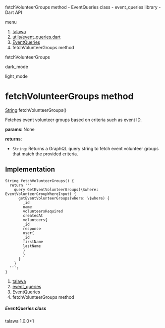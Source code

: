 




fetchVolunteerGroups method - EventQueries class - event\_queries library - Dart API







menu

1. [talawa](../../index.html)
2. [utils/event\_queries.dart](../../file-___home_harshil_Desktop_open-source_palisadoes_talawa_lib_utils_event_queries/)
3. [EventQueries](../../file-___home_harshil_Desktop_open-source_palisadoes_talawa_lib_utils_event_queries/EventQueries-class.html)
4. fetchVolunteerGroups method

fetchVolunteerGroups


dark\_mode

light\_mode




# fetchVolunteerGroups method


[String](https://api.flutter.dev/flutter/dart-core/String-class.html)
fetchVolunteerGroups()

Fetches event volunteer groups based on criteria such as event ID.

**params**:
None

**returns**:

* `String`: Returns a GraphQL query string to fetch event volunteer groups that match the provided criteria.

## Implementation

```
String fetchVolunteerGroups() {
  return '''
    query GetEventVolunteerGroups(\$where: EventVolunteerGroupWhereInput) {
      getEventVolunteerGroups(where: \$where) {
        _id
        name
        volunteersRequired
        createdAt
        volunteers{
        _id
        response
        user{
        _id
        firstName
        lastName
        }
        }
      }
    }
  ''';
}
```

 


1. [talawa](../../index.html)
2. [event\_queries](../../file-___home_harshil_Desktop_open-source_palisadoes_talawa_lib_utils_event_queries/)
3. [EventQueries](../../file-___home_harshil_Desktop_open-source_palisadoes_talawa_lib_utils_event_queries/EventQueries-class.html)
4. fetchVolunteerGroups method

##### EventQueries class





talawa
1.0.0+1






